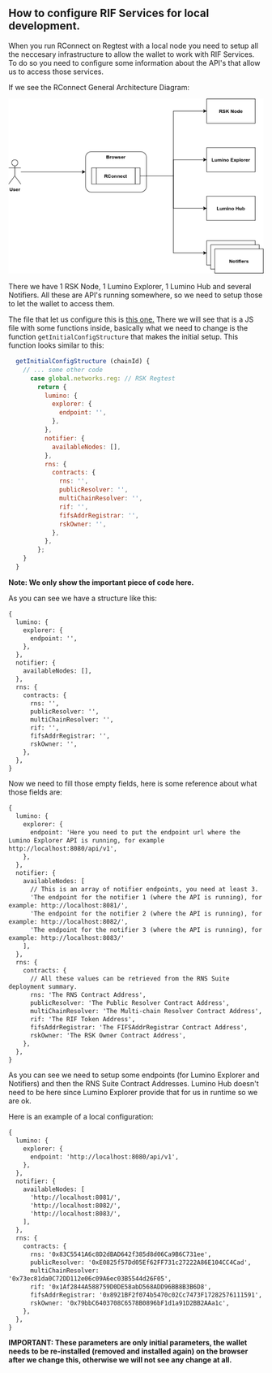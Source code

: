 ## How to configure RIF Services for local development.

When you run RConnect on Regtest with a local node you need to setup all the 
neccesary infrastructure to allow the wallet to work with RIF Services. 
To do so you need to configure some information about the API's that allow
us to access those services.

If we see the RConnect General Architecture Diagram:

![General Diagram](./general-rconnect-architecture.png)

There we have 1 RSK Node, 1 Lumino Explorer, 1 Lumino Hub and several Notifiers.
All these are API's running somewhere, so we need to setup those to let the wallet
to access them. 

The file that let us configure this is [this one.](../app/scripts/controllers/rif/configuration/index.js)
There we will see that is a JS file with some functions inside, basically what we need
to change is the function `getInitialConfigStructure` that makes the initial setup.
This function looks similar to this:

```js
  getInitialConfigStructure (chainId) {
    // ... some other code
      case global.networks.reg: // RSK Regtest
        return {
          lumino: {
            explorer: {
              endpoint: '',
            },
          },
          notifier: {
            availableNodes: [],
          },
          rns: {
            contracts: {
              rns: '',
              publicResolver: '',
              multiChainResolver: '',
              rif: '',
              fifsAddrRegistrar: '',
              rskOwner: '',
            },
          },
        };
    }
  }
```
**Note: We only show the important piece of code here.**

As you can see we have a structure like this:

```json5
{
  lumino: {
    explorer: {
      endpoint: '',
    },
  },
  notifier: {
    availableNodes: [],
  },
  rns: {
    contracts: {
      rns: '',
      publicResolver: '',
      multiChainResolver: '',
      rif: '',
      fifsAddrRegistrar: '',
      rskOwner: '',
    },
  },
}
```

Now we need to fill those empty fields, here is some reference about what
those fields are:

```json5
{
  lumino: {
    explorer: {
      endpoint: 'Here you need to put the endpoint url where the Lumino Explorer API is running, for example http://localhost:8080/api/v1',
    },
  },
  notifier: {
    availableNodes: [
      // This is an array of notifier endpoints, you need at least 3.
      'The endpoint for the notifier 1 (where the API is running), for example: http://localhost:8081/',
      'The endpoint for the notifier 2 (where the API is running), for example: http://localhost:8082/',
      'The endpoint for the notifier 3 (where the API is running), for example: http://localhost:8083/'
    ],
  },
  rns: {
    contracts: {
      // All these values can be retrieved from the RNS Suite deployment summary.
      rns: 'The RNS Contract Address',
      publicResolver: 'The Public Resolver Contract Address',
      multiChainResolver: 'The Multi-chain Resolver Contract Address',
      rif: 'The RIF Token Address',
      fifsAddrRegistrar: 'The FIFSAddrRegistrar Contract Address',
      rskOwner: 'The RSK Owner Contract Address',
    },
  },
}
```

As you can see we need to setup some endpoints (for Lumino Explorer and Notifiers) and then the RNS Suite Contract Addresses.
Lumino Hub doesn't need to be here since Lumino Explorer provide that for us in runtime so we are ok.

Here is an example of a local configuration:

```json5
{
  lumino: {
    explorer: {
      endpoint: 'http://localhost:8080/api/v1',
    },
  },
  notifier: {
    availableNodes: [
      'http://localhost:8081/',
      'http://localhost:8082/',
      'http://localhost:8083/',
    ],
  },
  rns: {
    contracts: {
      rns: '0x83C5541A6c8D2dBAD642f385d8d06Ca9B6C731ee',
      publicResolver: '0xE0825f57Dd05Ef62FF731c27222A86E104CC4Cad',
      multiChainResolver: '0x73ec81da0C72DD112e06c09A6ec03B5544d26F05',
      rif: '0x1Af2844A588759D0DE58abD568ADD96BB8B3B6D8',
      fifsAddrRegistrar: '0x8921BF2f074b5470c02Cc7473F17282576111591',
      rskOwner: '0x79bbC6403708C6578B0896bF1d1a91D2BB2AAa1c',
    },
  },
}
```

**IMPORTANT: These parameters are only initial parameters, the wallet needs to be
re-installed (removed and installed again) on the browser after we change this, otherwise we will not see any change at all.**
